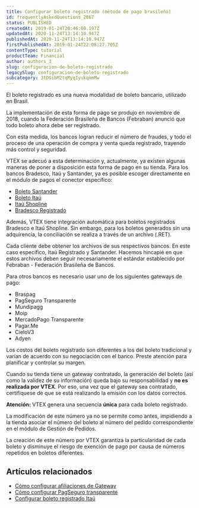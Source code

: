 ```yaml
---
title: Configurar boleto registrado (método de pago brasileño)
id: frequentlyAskedQuestions_2867
status: PUBLISHED
createdAt: 2019-01-24T20:46:00.197Z
updatedAt: 2020-11-24T13:14:10.947Z
publishedAt: 2020-11-24T13:14:10.947Z
firstPublishedAt: 2019-01-24T22:08:27.705Z
contentType: tutorial
productTeam: Financial
author: authors_3
slug: configuracion-de-boleto-registrado
legacySlug: configuracion-de-boleto-registrado
subcategory: 3tDGibM2tqMyqIyukqmmMw
---
```


El boleto registrado es una nueva modalidad de boleto bancario, utilizado en Brasil. 

La implementación de esta forma de pago se produjo en noviembre de 2018, cuando la Federación Brasileña de Bancos (Febraban) anunció que todo boleto ahora debe ser registrado. 

Con esta medida, los bancos logran reducir el número de fraudes, y todo el proceso de una operación de compra y venta queda registrado, trayendo más control y seguridad. 

VTEX se adecuó a esta determinación y, actualmente, ya existen algunas maneras de poner a disposición esta forma de pago en su tienda. Para los bancos Bradesco, Itaú y Santander, ya es posible escoger directamente en el módulo de pagos el conector específico: 

- [Boleto Santander](https://help.vtex.com/es/tutorial/configurar-boleto-registrado-santander--67siNqkC7mcgy2GWUYimaa)
- [Boleto Itaú](https://help.vtex.com/es/tutorial/configurar-boleto-registrado-itau-itau-registrado--6MEHf1oDTOkuWM2CaYi4gu)
- [Itaú Shopline](https://help.vtex.com/es/tutorial/configurar-boleto-registrado-itau--3TqzCHPU7KIYGsOKuUeQcq)
- [Bradesco Registrado](https://help.vtex.com/es/tutorial/configurar-boleto-registrado-bradesco--bbnXBjvKOkWYiOosmASiA)

Además, VTEX tiene integración automática para boletos registrados Bradesco e Itaú Shopline. Sin embargo, para los boletos generados sin una adquirencia, la conciliación se realiza a través de un archivo (.RET).

Cada cliente debe obtener los archivos de sus respectivos bancos. En este caso específico, Itaú Registrado y Santander. Hacemos hincapié en que estos archivos deben seguir necesariamente el estándar establecido por Febraban - Federación Brasileña de Bancos.

Para otros bancos es necesario usar uno de los siguientes gateways de pago:

- Braspag
- PagSeguro Transparente
- Mundipagg
- Moip
- MercadoPago Transparente
- Pagar.Me
- CieloV3
- Adyen

Los costos del boleto registrado son diferentes a los del boleto tradicional y varían de acuerdo con su negociación con el banco. Preste atención para planificar y controlar su margen.

Cuando su tienda tiene un gateway contratado, la generación del boleto (así como la validez de su información) queda bajo su responsabilidad y __no es realizada por VTEX__. Por eso, una vez que el gateway sea contratado, certifíquese de que se está realizando la emisión con los datos correctos.

**Atención:** VTEX genera una secuencia **única** para cada boleto registrado.

La modificación de este número ya no se permite como antes, impidiendo a la tienda asociar el número del boleto al número del pedido correspondiente en el módulo de Gestión de Pedidos.

La creación de este número por VTEX garantiza la particularidad de cada boleto y disminuye el riesgo de exención de pago por causa de números repetidos en boletos diferentes.

## Artículos relacionados

- [Cómo configurar afiliaciones de Gateway](/es/tutorial/afiliaciones-de-gateway)
- [Cómo configurar PagSeguro transparente](/es/tutorial/como-configurar-el-pagseguro-sin-redirect/)
- [Configurar boleto registrado Itaú](/es/tutorial/configurar-boleto-registrado-itau)
